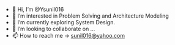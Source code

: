 - 👋 Hi, I’m @Ysunil016
- 👀 I’m interested in Problem Solving and Architecture Modeling
- 🌱 I’m currently exploring System Design.
- 💞️ I’m looking to collaborate on ...
- 📫 How to reach me -> sunil016@yahoo.com

<!---
Ysunil016/Ysunil016 is a ✨ special ✨ repository because its `README.md` (this file) appears on your GitHub profile.
You can click the Preview link to take a look at your changes.
--->
